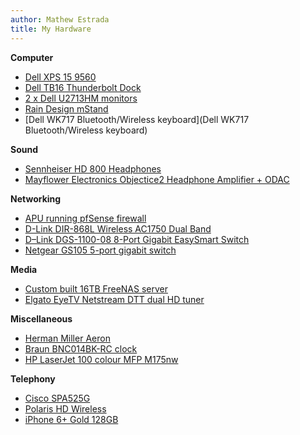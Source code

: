 ```yaml
---
author: Mathew Estrada
title: My Hardware
---
```


**Computer**

- [Dell XPS 15 9560](http://www.dell.com/au/p/xps-15-9560-laptop/pd)
- [Dell TB16 Thunderbolt Dock](http://www.dell.com/en-ca/shop/accessories/apd/452-bcnu?c=ca&l=en&s=dhs&cs=cadhs1&sku=452-BCNU)
- [2 x Dell U2713HM monitors](http://www.dell.com/en-us/member/shop/productdetails/dell-u2713hm)
- [Rain Design mStand](http://www.raindesigninc.com/mstand.html)
- [Dell WK717 Bluetooth/Wireless keyboard](Dell WK717 Bluetooth/Wireless keyboard)

**Sound**

- [Sennheiser HD 800 Headphones](http://en-au.sennheiser.com/dynamic-headphones-high-end-around-ear-hd-800)
- [Mayflower Electronics Objectice2 Headphone Amplifier + ODAC](https://www.mayflowerelectronics.com/shop/mayflower-custom-products/desktop-objective2-with-odac/)

**Networking**

- [APU running pfSense firewall](https://mateh.id.au/2014/09/build-awesome-apu-based-pfsense-router/)
- [D-Link DIR-868L Wireless AC1750 Dual Band](http://www.dlink.com.au/home-solutions/wireless-ac1750-dual-band-gigabit-cloud-router-usb-3-0)
- [D–Link DGS-1100-08 8-Port Gigabit EasySmart Switch](http://www.dlink.com.au/business-solutions/easysmart-8-port-gigabit-switch)
- [Netgear GS105 5-port gigabit switch](http://www.netgear.com.au/service-provider/products/switches/unmanaged-desktop-switches/GS105.aspx)

**Media**

- [Custom built 16TB FreeNAS server](https://mateh.id.au/2014/11/building-powerful-low-cost-nas/)
- [Elgato EyeTV Netstream DTT dual HD tuner](http://www.elgato.com/uk/eyetv/eyetv-netstream-dtt)

**Miscellaneous**

- [Herman Miller Aeron](http://www.hermanmiller.com/products/seating/performance-work-chairs/aeron-chairs.html)
- [Braun BNC014BK-RC clock](http://www.braun-clocks.com/clock/digital_wall_clock)
- [HP LaserJet 100 colour MFP M175nw](http://www8.hp.com/au/en/products/printers/product-detail.html?oid=4208026)

**Telephony**

- [Cisco SPA525G](http://www.cisco.com/c/en/us/products/collateral/collaboration-endpoints/spa525g-5-line-ip-phone-color-display/data_sheet_c78-508997.html)
- [Polaris HD Wireless](http://www.hd-wireless.com.au/)
- [iPhone 6+ Gold 128GB](http://store.apple.com/us/buy-iphone/iphone6)